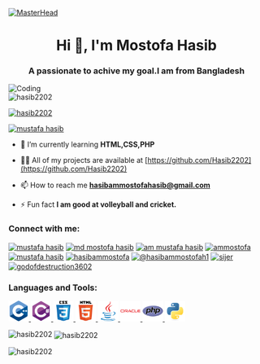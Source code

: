 [![MasterHead](https://user-images.githubusercontent.com/74038190/212748842-9fcbad5b-6173-4175-8a61-521f3dbb7514.gif)](https://.io)
<h1 align="center">Hi 👋, I'm Mostofa Hasib</h1>
<h3 align="center">A passionate to achive my goal.I am from Bangladesh</h3>
            <img align="right" alt="Coding" width="900" hight="350" src="https://present.readthedocs.io/en/latest/_images/welcome-to-coding.gif">

<p align="left"> <img src="https://komarev.com/ghpvc/?username=hasib2202&label=Profile%20views&color=0e75b6&style=flat" alt="hasib2202" /> </p>

<p align="left"> <a href="https://github.com/ryo-ma/github-profile-trophy"><img src="https://github-profile-trophy.vercel.app/?username=hasib2202" alt="hasib2202" /></a> </p>

<p align="left"> <a href="https://twitter.com/mustafa hasib" target="blank"><img src="https://img.shields.io/twitter/follow/mustafa hasib?logo=twitter&style=for-the-badge" alt="mustafa hasib" /></a> </p>

- 🌱 I’m currently learning **HTML,CSS,PHP**

- 👨‍💻 All of my projects are available at [https://github.com/Hasib2202](https://github.com/Hasib2202)

- 📫 How to reach me **hasibammostofahasib@gmail.com**

- ⚡ Fun fact **I am good at volleyball and cricket.**

<h3 align="left">Connect with me:</h3>
<p align="left">
<a href="https://twitter.com/mustafa hasib" target="blank"><img align="center" src="https://raw.githubusercontent.com/rahuldkjain/github-profile-readme-generator/master/src/images/icons/Social/twitter.svg" alt="mustafa hasib" height="30" width="40" /></a>
<a href="https://linkedin.com/in/md mostofa hasib" target="blank"><img align="center" src="https://raw.githubusercontent.com/rahuldkjain/github-profile-readme-generator/master/src/images/icons/Social/linked-in-alt.svg" alt="md mostofa hasib" height="30" width="40" /></a>
<a href="https://fb.com/am mustafa hasib" target="blank"><img align="center" src="https://raw.githubusercontent.com/rahuldkjain/github-profile-readme-generator/master/src/images/icons/Social/facebook.svg" alt="am mustafa hasib" height="30" width="40" /></a>
<a href="https://instagram.com/ammostofa" target="blank"><img align="center" src="https://raw.githubusercontent.com/rahuldkjain/github-profile-readme-generator/master/src/images/icons/Social/instagram.svg" alt="ammostofa" height="30" width="40" /></a>
<a href="https://www.youtube.com/c/mustafa hasib" target="blank"><img align="center" src="https://raw.githubusercontent.com/rahuldkjain/github-profile-readme-generator/master/src/images/icons/Social/youtube.svg" alt="mustafa hasib" height="30" width="40" /></a>
<a href="https://www.codechef.com/users/hasibammostofa" target="blank"><img align="center" src="https://cdn.jsdelivr.net/npm/simple-icons@3.1.0/icons/codechef.svg" alt="hasibammostofa" height="30" width="40" /></a>
<a href="https://www.hackerrank.com/@hasibammostofah1" target="blank"><img align="center" src="https://raw.githubusercontent.com/rahuldkjain/github-profile-readme-generator/master/src/images/icons/Social/hackerrank.svg" alt="@hasibammostofah1" height="30" width="40" /></a>
<a href="https://codeforces.com/profile/sijer" target="blank"><img align="center" src="https://raw.githubusercontent.com/rahuldkjain/github-profile-readme-generator/master/src/images/icons/Social/codeforces.svg" alt="sijer" height="30" width="40" /></a>
<a href="https://discord.gg/godofdestruction3602" target="blank"><img align="center" src="https://raw.githubusercontent.com/rahuldkjain/github-profile-readme-generator/master/src/images/icons/Social/discord.svg" alt="godofdestruction3602" height="30" width="40" /></a>
</p>

<h3 align="left">Languages and Tools:</h3>
<p align="left"> <a href="https://www.w3schools.com/cpp/" target="_blank" rel="noreferrer"> <img src="https://raw.githubusercontent.com/devicons/devicon/master/icons/cplusplus/cplusplus-original.svg" alt="cplusplus" width="40" height="40"/> </a> <a href="https://www.w3schools.com/cs/" target="_blank" rel="noreferrer"> <img src="https://raw.githubusercontent.com/devicons/devicon/master/icons/csharp/csharp-original.svg" alt="csharp" width="40" height="40"/> </a> <a href="https://www.w3schools.com/css/" target="_blank" rel="noreferrer"> <img src="https://raw.githubusercontent.com/devicons/devicon/master/icons/css3/css3-original-wordmark.svg" alt="css3" width="40" height="40"/> </a> <a href="https://www.w3.org/html/" target="_blank" rel="noreferrer"> <img src="https://raw.githubusercontent.com/devicons/devicon/master/icons/html5/html5-original-wordmark.svg" alt="html5" width="40" height="40"/> </a> <a href="https://www.java.com" target="_blank" rel="noreferrer"> <img src="https://raw.githubusercontent.com/devicons/devicon/master/icons/java/java-original.svg" alt="java" width="40" height="40"/> </a> <a href="https://www.oracle.com/" target="_blank" rel="noreferrer"> <img src="https://raw.githubusercontent.com/devicons/devicon/master/icons/oracle/oracle-original.svg" alt="oracle" width="40" height="40"/> </a> <a href="https://www.php.net" target="_blank" rel="noreferrer"> <img src="https://raw.githubusercontent.com/devicons/devicon/master/icons/php/php-original.svg" alt="php" width="40" height="40"/> </a> <a href="https://www.python.org" target="_blank" rel="noreferrer"> <img src="https://raw.githubusercontent.com/devicons/devicon/master/icons/python/python-original.svg" alt="python" width="40" height="40"/> </a> </p>

<p><img align="left" src="https://github-readme-stats.vercel.app/api/top-langs?username=hasib2202&show_icons=true&locale=en&layout=compact" alt="hasib2202" /></p>

<p>&nbsp;<img align="center" src="https://github-readme-stats.vercel.app/api?username=hasib2202&show_icons=true&locale=en" alt="hasib2202" /></p>

<p><img align="center" src="https://github-readme-streak-stats.herokuapp.com/?user=hasib2202&" alt="hasib2202" /></p>

